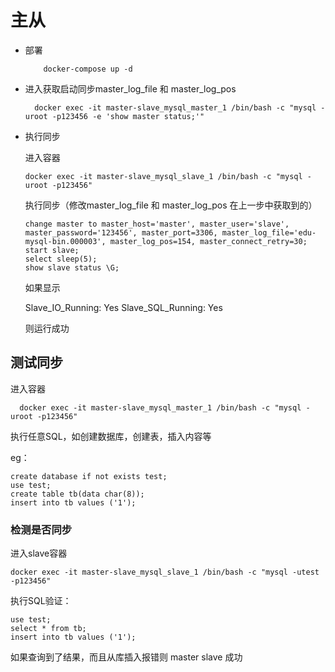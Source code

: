 # 主从


- 部署 

          docker-compose up -d

  
- 进入获取启动同步master_log_file 和 master_log_pos

    


        docker exec -it master-slave_mysql_master_1 /bin/bash -c "mysql -uroot -p123456 -e 'show master status;'"




- 执行同步
  
  进入容器
  

      docker exec -it master-slave_mysql_slave_1 /bin/bash -c "mysql -uroot -p123456"


  执行同步（修改master_log_file 和 master_log_pos 在上一步中获取到的）


      change master to master_host='master', master_user='slave', master_password='123456', master_port=3306, master_log_file='edu-mysql-bin.000003', master_log_pos=154, master_connect_retry=30;  
      start slave;
      select sleep(5);
      show slave status \G;



  如果显示


    Slave_IO_Running: Yes
    Slave_SQL_Running: Yes


  则运行成功


## 测试同步


  进入容器

      docker exec -it master-slave_mysql_master_1 /bin/bash -c "mysql -uroot -p123456"
  

  执行任意SQL，如创建数据库，创建表，插入内容等

  eg：


    create database if not exists test;
    use test;
    create table tb(data char(8));
    insert into tb values ('1');

### 检测是否同步


进入slave容器

    docker exec -it master-slave_mysql_slave_1 /bin/bash -c "mysql -utest -p123456"


执行SQL验证：

    use test;
    select * from tb;
    insert into tb values ('1');


如果查询到了结果，而且从库插入报错则 master slave 成功
